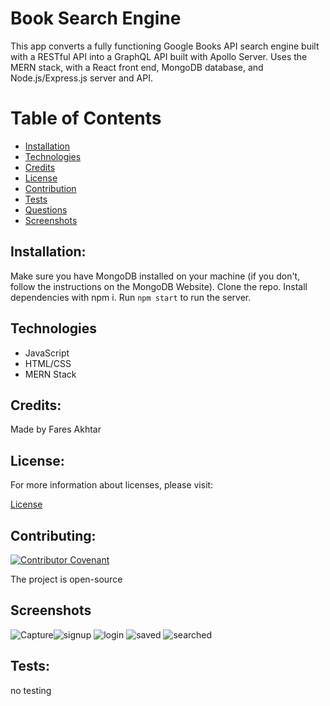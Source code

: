 # Book Search Engine

This app converts a fully functioning Google Books API search engine built with a RESTful API into a GraphQL API built with Apollo Server. Uses the MERN stack, with a React front end, MongoDB database, and Node.js/Express.js server and API.

# Table of Contents

- [Installation](#installation)
- [Technologies](#technologies)
- [Credits](#credits)
- [License](#license)
- [Contribution](#contributing)
- [Tests](#tests)
- [Questions](#questions)
- [Screenshots](#screenshots)

## Installation:

Make sure you have MongoDB installed on your machine (if you don't, follow the instructions on the MongoDB Website). Clone the repo. Install dependencies with npm i. Run `npm start` to run the server.

## Technologies

- JavaScript
- HTML/CSS
- MERN Stack

## Credits:

Made by Fares Akhtar

## License:

For more information about licenses, please visit:

[License](https://opensource.org/licenses/MIT)

## Contributing:

[![Contributor Covenant](https://img.shields.io/badge/Contributor%20Covenant-v2.0%20adopted-ff69b4.svg)](CODE_OF_CONDUCT.md)

The project is open-source

## Screenshots

![Capture](https://user-images.githubusercontent.com/68020747/103809496-96ddd880-5027-11eb-97a7-e0b54e0cdfce.PNG)![signup](https://user-images.githubusercontent.com/68020747/103809507-9b09f600-5027-11eb-9907-ea1bfbd4055a.PNG)
![login](https://user-images.githubusercontent.com/68020747/103809498-98a79c00-5027-11eb-8c5c-f37654f7d0b9.PNG)
![saved](https://user-images.githubusercontent.com/68020747/103809501-99403280-5027-11eb-959a-777dc48d2a0a.PNG)
![searched](https://user-images.githubusercontent.com/68020747/103809504-9a715f80-5027-11eb-87b0-68a151cc34f6.PNG)

## Tests:

no testing

